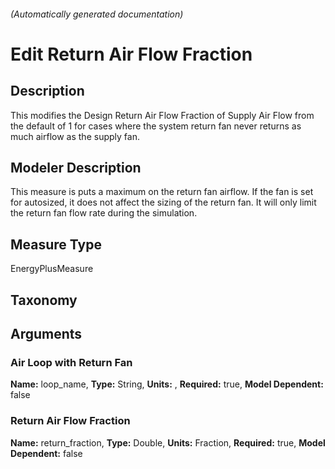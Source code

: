 

###### (Automatically generated documentation)

# Edit Return Air Flow Fraction

## Description
This modifies the Design Return Air Flow Fraction of Supply Air Flow from the default of 1 for cases where the system return fan never returns as much airflow as the supply fan.

## Modeler Description
This measure is puts a maximum on the return fan airflow. If the fan is set for autosized, it does not affect the sizing of the return fan. It will only limit the return fan flow rate during the simulation.

## Measure Type
EnergyPlusMeasure

## Taxonomy


## Arguments


### Air Loop with Return Fan

**Name:** loop_name,
**Type:** String,
**Units:** ,
**Required:** true,
**Model Dependent:** false

### Return Air Flow Fraction

**Name:** return_fraction,
**Type:** Double,
**Units:** Fraction,
**Required:** true,
**Model Dependent:** false




